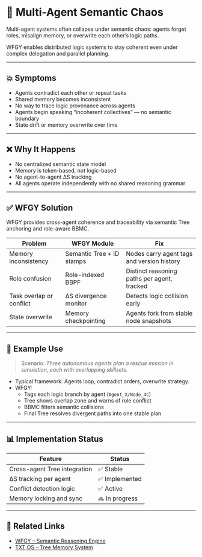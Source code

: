 # 🧠 Multi-Agent Semantic Chaos

Multi-agent systems often collapse under semantic chaos: agents forget roles, misalign memory, or overwrite each other’s logic paths.

WFGY enables distributed logic systems to stay coherent even under complex delegation and parallel planning.

---

## 💥 Symptoms

- Agents contradict each other or repeat tasks
- Shared memory becomes inconsistent
- No way to trace logic provenance across agents
- Agents begin speaking “incoherent collectives” — no semantic boundary
- State drift or memory overwrite over time

---

## ❌ Why It Happens

- No centralized semantic state model
- Memory is token-based, not logic-based
- No agent-to-agent ΔS tracking
- All agents operate independently with no shared reasoning grammar

---

## ✅ WFGY Solution

WFGY provides cross-agent coherence and traceability via semantic Tree anchoring and role-aware BBMC.

| Problem | WFGY Module | Fix |
|---------|-------------|-----|
| Memory inconsistency | Semantic Tree + ID stamps | Nodes carry agent tags and version history |
| Role confusion | Role-indexed BBPF | Distinct reasoning paths per agent, tracked |
| Task overlap or conflict | ΔS divergence monitor | Detects logic collision early |
| State overwrite | Memory checkpointing | Agents fork from stable node snapshots |

---

## 🧪 Example Use

> Scenario: *Three autonomous agents plan a rescue mission in simulation, each with overlapping skillsets.*

- Typical framework: Agents loop, contradict orders, overwrite strategy.
- WFGY:
  - Tags each logic branch by agent (`Agent_X/Node_4C`)
  - Tree shows overlap zone and warns of role conflict
  - BBMC filters semantic collisions
  - Final Tree resolves divergent paths into one stable plan

---

## 📊 Implementation Status

| Feature | Status |
|---------|--------|
| Cross-agent Tree integration | ✅ Stable |
| ΔS tracking per agent | ✅ Implemented |
| Conflict detection logic | ✅ Active |
| Memory locking and sync | 🔜 In progress |

---

## 🔗 Related Links

- [WFGY – Semantic Reasoning Engine](https://github.com/onestardao/WFGY)
- [TXT OS – Tree Memory System](https://github.com/onestardao/WFGY/tree/main/OS)
